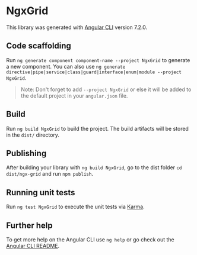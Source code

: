 # NgxGrid

This library was generated with [Angular CLI](https://github.com/angular/angular-cli) version 7.2.0.

## Code scaffolding

Run `ng generate component component-name --project NgxGrid` to generate a new component. You can also use `ng generate directive|pipe|service|class|guard|interface|enum|module --project NgxGrid`.
> Note: Don't forget to add `--project NgxGrid` or else it will be added to the default project in your `angular.json` file. 

## Build

Run `ng build NgxGrid` to build the project. The build artifacts will be stored in the `dist/` directory.

## Publishing

After building your library with `ng build NgxGrid`, go to the dist folder `cd dist/ngx-grid` and run `npm publish`.

## Running unit tests

Run `ng test NgxGrid` to execute the unit tests via [Karma](https://karma-runner.github.io).

## Further help

To get more help on the Angular CLI use `ng help` or go check out the [Angular CLI README](https://github.com/angular/angular-cli/blob/master/README.md).
